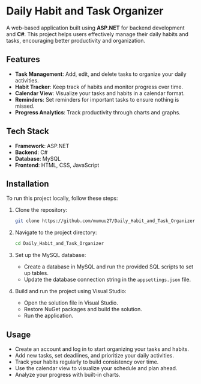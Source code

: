 # Daily Habit and Task Organizer

A web-based application built using **ASP.NET** for backend development and **C#**. This project helps users effectively manage their daily habits and tasks, encouraging better productivity and organization.

## Features

- **Task Management**: Add, edit, and delete tasks to organize your daily activities.
- **Habit Tracker**: Keep track of habits and monitor progress over time.
- **Calendar View**: Visualize your tasks and habits in a calendar format.
- **Reminders**: Set reminders for important tasks to ensure nothing is missed.
- **Progress Analytics**: Track productivity through charts and graphs.

## Tech Stack

- **Framework**: ASP.NET
- **Backend**: C#
- **Database**: MySQL
- **Frontend**: HTML, CSS, JavaScript

## Installation

To run this project locally, follow these steps:

1. Clone the repository:
   ```bash
   git clone https://github.com/mumuu27/Daily_Habit_and_Task_Organizer.git
   ```
2. Navigate to the project directory:
   ```bash
   cd Daily_Habit_and_Task_Organizer
   ```
3. Set up the MySQL database:
   - Create a database in MySQL and run the provided SQL scripts to set up tables.
   - Update the database connection string in the `appsettings.json` file.

4. Build and run the project using Visual Studio:
   - Open the solution file in Visual Studio.
   - Restore NuGet packages and build the solution.
   - Run the application.


## Usage

- Create an account and log in to start organizing your tasks and habits.
- Add new tasks, set deadlines, and prioritize your daily activities.
- Track your habits regularly to build consistency over time.
- Use the calendar view to visualize your schedule and plan ahead.
- Analyze your progress with built-in charts.

